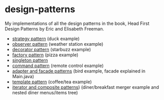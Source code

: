 # design-patterns

My implementations of all the design patterns in the book, Head First Design Patterns by Eric and Elisabeth Freeman.

- [strategy pattern](./src/main/java/com/maxdemaio/strategyPattern/) (duck example)
- [observer pattern](./src/main/java/com/maxdemaio/observerPattern/) (weather station example)
- [decorator pattern](./src/main/java/com/maxdemaio/decoratorPattern/) (starbuzz example)
- [factory pattern](./src/main/java/com/maxdemaio/factoryPattern/) (pizza example)
- [singleton pattern](./src/main/java/com/maxdemaio/singletonPattern/)
- [command pattern](./src/main/java/com/maxdemaio/commandPattern/) (remote control example)
- [adapter and facade patterns](./src/main/java/com/maxdemaio/adapterFacadePatterns/) (bird example, facade explained in Main.java)
- [template pattern](./src/main/java/com/maxdemaio/templatePattern/) (coffee/tea example)
- [iterator and composite patterns](./src/main/java/com/maxdemaio/iteratorCompositePatterns/)) (diner/breakfast merger example and nested diner menus/items tree)